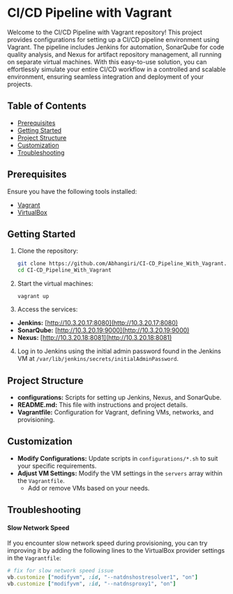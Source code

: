 
# CI/CD Pipeline with Vagrant

Welcome to the CI/CD Pipeline with Vagrant repository! This project provides configurations for setting up a CI/CD pipeline environment using Vagrant. The pipeline includes Jenkins for automation, SonarQube for code quality analysis, and Nexus for artifact repository management, all running on separate virtual machines. 
With this easy-to-use solution, you can effortlessly simulate your entire CI/CD workflow in a controlled and scalable environment, ensuring seamless integration and deployment of your projects.



## Table of Contents


- [Prerequisites](#prerequisites)
- [Getting Started](#Getting-Started)
- [Project Structure](#project-structure)
- [Customization](#customization)
- [Troubleshooting](#troubleshooting)


## Prerequisites

Ensure you have the following tools installed:

- [Vagrant](https://www.vagrantup.com/downloads)
- [VirtualBox](https://www.virtualbox.org/wiki/Downloads)

## Getting Started

1. Clone the repository:

   ```bash
   git clone https://github.com/Abhangiri/CI-CD_Pipeline_With_Vagrant.git
   cd CI-CD_Pipeline_With_Vagrant


2. Start the virtual machines:

   `vagrant up`

3. Access the services:

- **Jenkins:** [http://10.3.20.17:8080](http://10.3.20.17:8080)
- **SonarQube:** [http://10.3.20.19:9000](http://10.3.20.19:9000)
- **Nexus:** [http://10.3.20.18:8081](http://10.3.20.18:8081)


4. Log in to Jenkins using the initial admin password found in the Jenkins VM at
 `/var/lib/jenkins/secrets/initialAdminPassword`.




## Project Structure



- **configurations:** Scripts for setting up Jenkins, Nexus, and SonarQube.
- **README.md:** This file with instructions and project details.
- **Vagrantfile:** Configuration for Vagrant, defining VMs, networks, and provisioning.



## Customization

- **Modify Configurations:** Update scripts in `configurations/*.sh` to suit your specific requirements.
- **Adjust VM Settings:** Modify the VM settings in the `servers` array within the `Vagrantfile`.
  - Add or remove VMs based on your needs.

  
## Troubleshooting


#### Slow Network Speed

If you encounter slow network speed during provisioning, you can try improving it by adding the following lines to the VirtualBox provider settings in the `Vagrantfile`:

```ruby
# fix for slow network speed issue
vb.customize ["modifyvm", :id, "--natdnshostresolver1", "on"]
vb.customize ["modifyvm", :id, "--natdnsproxy1", "on"]
